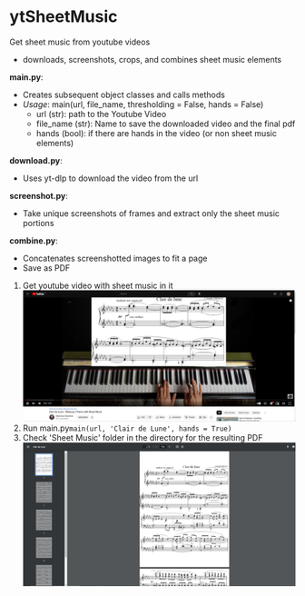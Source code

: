 # ytSheetMusic
Get sheet music from youtube videos 
  - downloads, screenshots, crops, and combines sheet music elements

**main.py**: 
  - Creates subsequent object classes and calls methods
  - *Usage*: main(url, file_name, thresholding = False, hands = False)
    - url (str): path to the Youtube Video
    - file_name (str): Name to save the downloaded video and the final pdf
    - hands (bool): if there are hands in the video (or non sheet music elements)
    
**download.py**:
  - Uses yt-dlp to download the video from the url
  
**screenshot.py**:
  - Take unique screenshots of frames and extract only the sheet music portions
  
**combine.py**: 
  - Concatenates screenshotted images to fit a page
  - Save as PDF

1. Get youtube video with sheet music in it
![youtube screenshot with sheet music](https://github.com/Wubaboo/ytSheetMusic/blob/master/img/YoutubeVideo.png?raw=true)
2. Run main.py`main(url, 'Clair de Lune', hands = True)` 
3. Check 'Sheet Music' folder in the directory for the resulting PDF
![resulting pdf](https://github.com/Wubaboo/ytSheetMusic/blob/master/img/res.png?raw=true)
